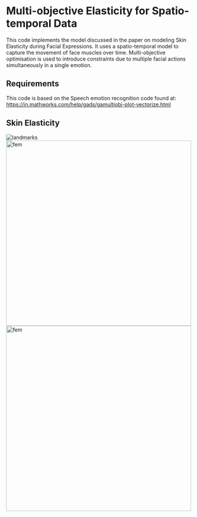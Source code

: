 Multi-objective Elasticity for Spatio-temporal Data
===
This code implements the model discussed in the paper on modeling Skin Elasticity during Facial Expressions. It uses a spatio-temporal model to capture the movement of face muscles over time. Multi-objective optimisation is used to introduce constraints due to multiple facial actions simultaneously in a single emotion. 

Requirements
---
This code is based on the Speech emotion recognition code found at:
https://in.mathworks.com/help/gads/gamultiobj-plot-vectorize.html

Skin Elasticity
---
![landmarks](https://user-images.githubusercontent.com/65399216/209433053-98e48b9b-d4f5-41ac-b4bf-41f60a27a4e2.png)
<img width="500" alt="fem" src="https://user-images.githubusercontent.com/65399216/209433053-98e48b9b-d4f5-41ac-b4bf-41f60a27a4e2.png">
<img width="500" alt="fem" src="https://user-images.githubusercontent.com/65399216/209433059-05860675-97c4-421d-9d55-6ed953397674.png">
